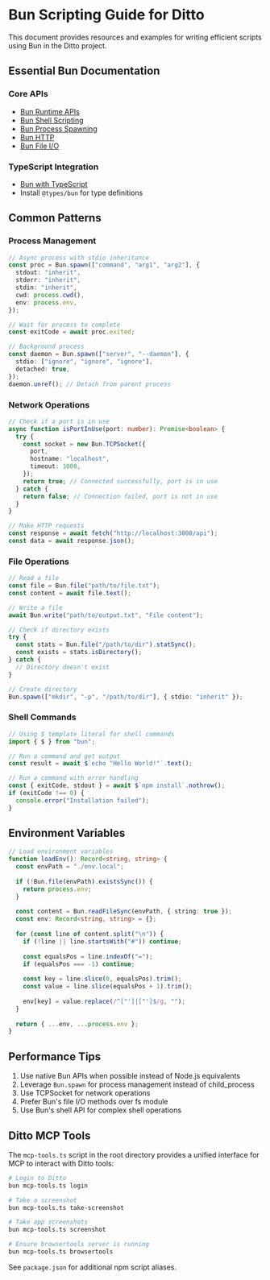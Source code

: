 # Bun Scripting Guide for Ditto

This document provides resources and examples for writing efficient scripts using Bun in the Ditto project.

## Essential Bun Documentation

### Core APIs
- [Bun Runtime APIs](https://bun.sh/docs/runtime/bun-apis)
- [Bun Shell Scripting](https://bun.sh/docs/runtime/shell)
- [Bun Process Spawning](https://bun.sh/docs/api/spawn)
- [Bun HTTP](https://bun.sh/docs/api/http)
- [Bun File I/O](https://bun.sh/docs/api/file-io)

### TypeScript Integration
- [Bun with TypeScript](https://bun.sh/docs/runtime/typescript)
- Install `@types/bun` for type definitions

## Common Patterns

### Process Management

```typescript
// Async process with stdio inheritance
const proc = Bun.spawn(["command", "arg1", "arg2"], {
  stdout: "inherit",
  stderr: "inherit",
  stdin: "inherit",
  cwd: process.cwd(),
  env: process.env,
});

// Wait for process to complete
const exitCode = await proc.exited;

// Background process
const daemon = Bun.spawn(["server", "--daemon"], {
  stdio: ["ignore", "ignore", "ignore"],
  detached: true,
});
daemon.unref(); // Detach from parent process
```

### Network Operations

```typescript
// Check if a port is in use
async function isPortInUse(port: number): Promise<boolean> {
  try {
    const socket = new Bun.TCPSocket({
      port,
      hostname: "localhost",
      timeout: 1000,
    });
    return true; // Connected successfully, port is in use
  } catch {
    return false; // Connection failed, port is not in use
  }
}

// Make HTTP requests
const response = await fetch("http://localhost:3000/api");
const data = await response.json();
```

### File Operations

```typescript
// Read a file
const file = Bun.file("path/to/file.txt");
const content = await file.text();

// Write a file
await Bun.write("path/to/output.txt", "File content");

// Check if directory exists
try {
  const stats = Bun.file("/path/to/dir").statSync();
  const exists = stats.isDirectory();
} catch {
  // Directory doesn't exist
}

// Create directory
Bun.spawn(["mkdir", "-p", "/path/to/dir"], { stdio: "inherit" });
```

### Shell Commands

```typescript
// Using $ template literal for shell commands
import { $ } from "bun";

// Run a command and get output
const result = await $`echo "Hello World!"`.text();

// Run a command with error handling
const { exitCode, stdout } = await $`npm install`.nothrow();
if (exitCode !== 0) {
  console.error("Installation failed");
}
```

## Environment Variables

```typescript
// Load environment variables
function loadEnv(): Record<string, string> {
  const envPath = "./env.local";
  
  if (!Bun.file(envPath).existsSync()) {
    return process.env;
  }
  
  const content = Bun.readFileSync(envPath, { string: true });
  const env: Record<string, string> = {};
  
  for (const line of content.split("\n")) {
    if (!line || line.startsWith("#")) continue;
    
    const equalsPos = line.indexOf("=");
    if (equalsPos === -1) continue;
    
    const key = line.slice(0, equalsPos).trim();
    const value = line.slice(equalsPos + 1).trim();
    
    env[key] = value.replace(/^["']|["']$/g, "");
  }
  
  return { ...env, ...process.env };
}
```

## Performance Tips

1. Use native Bun APIs when possible instead of Node.js equivalents
2. Leverage `Bun.spawn` for process management instead of child_process
3. Use TCPSocket for network operations
4. Prefer Bun's file I/O methods over fs module
5. Use Bun's shell API for complex shell operations

## Ditto MCP Tools

The `mcp-tools.ts` script in the root directory provides a unified interface for MCP to interact with Ditto tools:

```bash
# Login to Ditto
bun mcp-tools.ts login

# Take a screenshot
bun mcp-tools.ts take-screenshot

# Take app screenshots
bun mcp-tools.ts screenshot

# Ensure browsertools server is running
bun mcp-tools.ts browsertools
```

See `package.json` for additional npm script aliases.